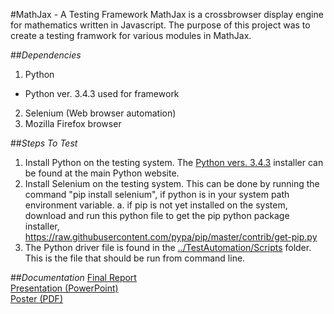 #MathJax - A Testing Framework
MathJax is a crossbrowser display engine for mathematics written in Javascript. The purpose of this project was to create a testing framwork for various modules in MathJax.

##*Dependencies*
1. Python
  * Python ver. 3.4.3 used for framework
2. Selenium (Web browser automation)
3. Mozilla Firefox browser

##*Steps To Test*
1. Install Python on the testing system. The [Python vers. 3.4.3](https://www.python.org/downloads/release/python-343/) installer can be found at the main Python website.
2. Install Selenium on the testing system. This can be done by running the command "pip install selenium", if python is in your system path environment variable.
    a. if pip is not yet installed on the system, download and run this python file to get the pip python package installer, https://raw.githubusercontent.com/pypa/pip/master/contrib/get-pip.py 
3. The Python driver file is found in the [../TestAutomation/Scripts](https://github.com/CSCI-362-02-2015/Team2/tree/master/TestAutomation/scripts) folder. This is the file that should be run from command line.


##*Documentation*
[Final Report](https://github.com/CSCI-362-02-2015/Team2/blob/master/TeamAssignments/TeamTwo4Now_finalReport.pdf "Team2/TeamAssignments/TeamTwo4Now_finalReport.pdf")</br>
[Presentation (PowerPoint)](https://github.com/CSCI-362-02-2015/Team2/blob/master/TeamAssignments/TeamTwo4Now_presentation.pptx?raw=true "Team2/TeamAssignments/TeamTwo4Now_presentation.pptx")</br>
[Poster (PDF)](https://github.com/CSCI-362-02-2015/Team2/blob/master/TeamAssignments/TeamTwo4Now_poster.pdf "Team2/TeamAssignments/TeamTwo4Now_poster.pdf")</br>
